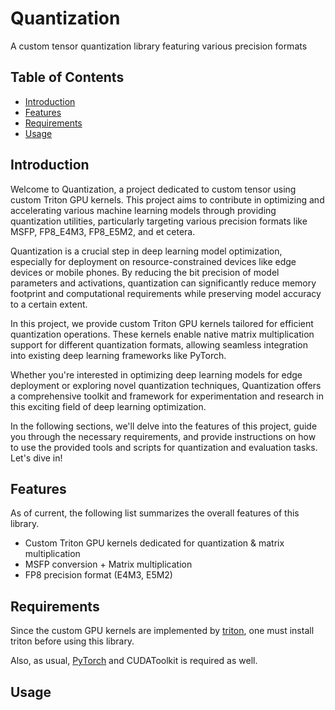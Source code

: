 # Quantization

A custom tensor quantization library featuring various precision formats

## Table of Contents

- [Introduction](#introduction)
- [Features](#features)
- [Requirements](#requirements)
- [Usage](#usage)

## Introduction

Welcome to Quantization, a project dedicated to custom tensor using custom Triton GPU kernels. This project aims to contribute in optimizing and accelerating various machine learning models through providing quantization utilities, particularly targeting various precision formats like MSFP, FP8_E4M3, FP8_E5M2, and et cetera.

Quantization is a crucial step in deep learning model optimization, especially for deployment on resource-constrained devices like edge devices or mobile phones. By reducing the bit precision of model parameters and activations, quantization can significantly reduce memory footprint and computational requirements while preserving model accuracy to a certain extent.

In this project, we provide custom Triton GPU kernels tailored for efficient quantization operations. These kernels enable native matrix multiplication support for different quantization formats, allowing seamless integration into existing deep learning frameworks like PyTorch.


Whether you're interested in optimizing deep learning models for edge deployment or exploring novel quantization techniques, Quantization offers a comprehensive toolkit and framework for experimentation and research in this exciting field of deep learning optimization.

In the following sections, we'll delve into the features of this project, guide you through the necessary requirements, and provide instructions on how to use the provided tools and scripts for quantization and evaluation tasks. Let's dive in!

## Features

As of current, the following list summarizes the overall features of this library.

- Custom Triton GPU kernels dedicated for quantization & matrix multiplication
- MSFP conversion + Matrix multiplication
- FP8 precision format (E4M3, E5M2)

## Requirements

Since the custom GPU kernels are implemented by [triton](https://triton-lang.org/main/index.html), one must install triton before using this library.

Also, as usual, [PyTorch](https://pytorch.org/) and CUDAToolkit is required as well.

## Usage


